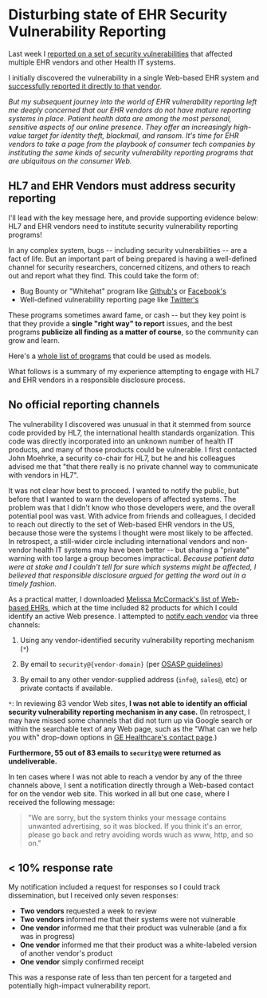 # Disturbing state of EHR Security Vulnerability Reporting

Last week I [reported on a set of security vulnerabilities](http://smartplatforms.org/2014/04/security-vulnerabilities-in-ccda-display/) that affected multiple EHR vendors and other Health IT systems.

I initially discovered the vulnerability in a single Web-based EHR system
and [successfully reported it directly to that vendor](http://smartplatforms.org/2014/04/case-study-security-vulnerabilities-in-ccda).

*But my subsequent journey into the world of EHR vulnerability reporting left
me deeply concerned that our EHR vendors do not have mature reporting systems
in place. Patient health data are among the most personal, sensitive aspects of
our online presence. They offer an increasingly high-value target for identity
theft, blackmail, and ransom. It's time for EHR vendors to take a page from the
playbook of consumer tech companies by instituting the same kinds of security
vulnerability reporting programs that are ubiquitous on the consumer Web.*

## HL7 and EHR Vendors must address security reporting

I'll lead with the key message here, and provide supporting evidence below:
HL7 and EHR vendors need to institute security vulnerability reporting programs!

In any complex system, bugs -- including security vulnerabilities -- are a fact
of life.  But an important part of being prepared is having a well-defined
channel for security researchers, concerned citizens, and others to reach out
and report what they find. This could take the form of:

 * Bug Bounty or "Whitehat" program like [Github's](https://bounty.github.com/) or [Facebook's](https://www.facebook.com/whitehat)
 * Well-defined vulnerability reporting page like [Twitter's](https://support.twitter.com/forms/security)

These programs sometimes award fame, or cash -- but they key point is that they
provide a **single "right way" to report** issues, and the best programs **publicize all finding as a matter of course**, so the community can grow and learn.

Here's a [whole list of programs](https://bugcrowd.com/list-of-bug-bounty-programs/) that could be used as models.

What follows is a summary of my experience attempting to engage with HL7 and EHR vendors in a responsible disclosure process.


## No official reporting channels

The vulnerability I discovered was unusual in that it stemmed from source code
provided by HL7, the international health standards organization. This code was
directly incorporated into an unknown number of health IT products, and many of
those products could be vulnerable. I first contacted John Moehrke, a security
co-chair for HL7, but he and his colleagues advised me that "that there really
is no private channel way to communicate with vendors in HL7".

It was not clear how best to proceed. I wanted to notify the public, but before
that I wanted to warn the developers of affected systems. The problem was that
I didn't know who those developers were, and the overall potential pool was
vast.  With advice from friends and colleagues, I decided to reach out directly
to the set of Web-based EHR vendors in the US, because those were the systems I
thought were most likely to be affected. In retrospect, a still-wider circle
including international vendors and non-vendor health IT systems may have been
better -- but sharing a "private" warning with too large a group becomes impractical. *Because patient data were at stake and I couldn't tell for sure which systems might be affected, I believed that responsible disclosure argued for getting the word out in a timely fashion.*

As a practical matter, I downloaded [Melissa McCormack's list of Web-based
EHRs](http://www.softwareadvice.com/medical/web-based-emr-software-comparison/),
which at the time included 82 products for which I could identify an active Web
presence. I attempted to [notify each vendor](https://github.com/chb/ccda-xslt-vulnerabilities/blob/master/to-vendors.md) via three channels:

1. Using any vendor-identified security vulnerability reporting mechanism (`*`)

2. By email to `security@{vendor-domain}` (per [OSASP
guidelines](https://www.owasp.org/index.php?title=Manage_security_issue_disclosure_process&setlang=es))

2. By email to any other vendor-supplied address (`info@`, `sales@`, etc) or
private contacts if available.

`*`: In reviewing 83 vendor Web sites, **I was not able to identify an
official security vulnerability reporting mechanism in any case.**  (In
retrospect, I may have missed some channels that did not turn up via Google search or within the searchable text of any Web page, such as the "What can we help you with" drop-down options in [GE Healthcare's contact page](http://www3.gehealthcare.com/en/About_Us/Contact_Us).)

**Furthermore, 55 out of 83 emails to `security@` were returned as
undeliverable.**

In ten cases where I was not able to reach a vendor by any of the three
channels above, I sent a notification directly through a Web-based contact for
on the vendor web site. This worked in all but one case, where  I received the
following message:

> "We are sorry, but the system thinks your message contains unwanted
> advertising, so it was blocked. If you think it's an error, please go back
> and retry avoiding words wuch as www, http, and so on."

## < 10% response rate

My notification included a request for responses so I could track
dissemination, but I received only seven responses:

* **Two vendors** requested a week to review
* **Two vendors** informed me that their systems were not vulnerable
* **One vendor** informed me that their product was vulnerable (and a fix was in progress)
* **One vendor** informed me that their product was a white-labeled version of another vendor's product
* **One vendor** simply confirmed receipt

This was a response rate of less than ten percent for a targeted and
potentially high-impact vulnerability report.
